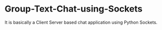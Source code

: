 # Group-Text-Chat-using-Sockets

It is basically a Client Server based chat application using Python Sockets.
